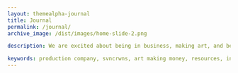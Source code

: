 ```yaml
---
layout: themealpha-journal
title: Journal
permalink: /journal/
archive_image: /dist/images/home-slide-2.png

description: We are excited about being in business, making art, and being able to join the two to create a platform and resource to assist our clients with their goals.  We share insights, resources, and our perspectives on industry, product, operations and finding opportunity. Subscribe to our newsletter.

keywords: production company, svncrwns, art making money, resources, insights, perspectives, business operations, finding opportunity, sharing insights
---
```

